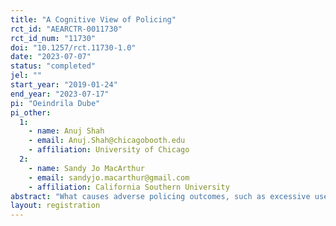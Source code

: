 ```yaml
---
title: "A Cognitive View of Policing"
rct_id: "AEARCTR-0011730"
rct_id_num: "11730"
doi: "10.1257/rct.11730-1.0"
date: "2023-07-07"
status: "completed"
jel: ""
start_year: "2019-01-24"
end_year: "2023-07-17"
pi: "Oeindrila Dube"
pi_other:
  1:
    - name: Anuj Shah
    - email: Anuj.Shah@chicagobooth.edu
    - affiliation: University of Chicago
  2:
    - name: Sandy Jo MacArthur
    - email: sandyjo.macarthur@gmail.com
    - affiliation: California Southern University
abstract: "What causes adverse policing outcomes, such as excessive uses of force and unnecessary arrests? Prevailing explanations focus on bad actors among officers or deficient regulations and oversight. Here, we introduce a new, overlooked perspective. We suggest that the cognitive demands inherent in policing can undermine officer decision-making. Unless officers are prepared for these demands, they may jump to conclusions too quickly without fully considering alternate ways of seeing a situation. This can lead to adverse policing outcomes. To test this perspective, we created a training program that teaches officers to more deliberately consider different ways of interpreting the situations they encounter. We evaluated this training using a randomized controlled trial with 2,070 officers from the Chicago Police Department. In a series of lab assessments, we find that treated officers were significantly more likely to consider a wider range of evidence and develop more explanations for subjects’ actions. Critically, we also find that trained officers performed differently in the field: They were less likely to use force and make discretionary arrests, while their levels of activity overall remained unchanged. Moreover, trained officers were less likely to be injured on duty. Our results highlight the value of considering the cognitive aspects of policing and demonstrate the power of using behaviorally informed approaches to improve officer decision-making and policing outcomes."
layout: registration
---
```


